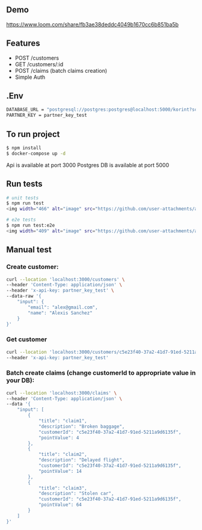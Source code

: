 ## Demo
https://www.loom.com/share/fb3ae38deddc4049b1670cc6b851ba5b

## Features
- POST /customers
- GET /customers/:id
- POST /claims (batch claims creation)
- Simple Auth

## .Env
```bash
DATABASE_URL = "postgresql://postgres:postgres@localhost:5000/korint?schema=public"
PARTNER_KEY = partner_key_test
```

## To run project

```bash
$ npm install
$ docker-compose up -d
```

Api is available at port 3000
Postgres DB is available at port 5000

## Run tests

```bash
# unit tests
$ npm run test
<img width="466" alt="image" src="https://github.com/user-attachments/assets/0a76ca73-944e-47a5-b2c7-f4a48ab8c15f">

# e2e tests
$ npm run test:e2e
<img width="409" alt="image" src="https://github.com/user-attachments/assets/323cdc4b-2a41-4e01-8e89-d2cd99873054">

```

## Manual test

### Create customer:
```bash
curl --location 'localhost:3000/customers' \
--header 'Content-Type: application/json' \
--header 'x-api-key: partner_key_test' \
--data-raw '{
    "input": {
        "email": "alex@gmail.com",
        "name": "Alexis Sanchez"
    }
}'
```

### Get customer
```bash
curl --location 'localhost:3000/customers/c5e23f40-37a2-41d7-91ed-5211a9d6135f' \
--header 'x-api-key: partner_key_test'
```

### Batch create claims (change customerId to appropriate value in your DB):
```bash
curl --location 'localhost:3000/claims' \
--header 'Content-Type: application/json' \
--data '{
    "input": [
        {
            "title": "claim1",
            "description": "Broken baggage",
            "customerId": "c5e23f40-37a2-41d7-91ed-5211a9d6135f",
            "pointValue": 4
        },
        {
            "title": "claim2",
            "description": "Delayed flight",
            "customerId": "c5e23f40-37a2-41d7-91ed-5211a9d6135f",
            "pointValue": 14
        },
        {
            "title": "claim3",
            "description": "Stolen car",
            "customerId": "c5e23f40-37a2-41d7-91ed-5211a9d6135f",
            "pointValue": 64
        }
    ]
}'
```
